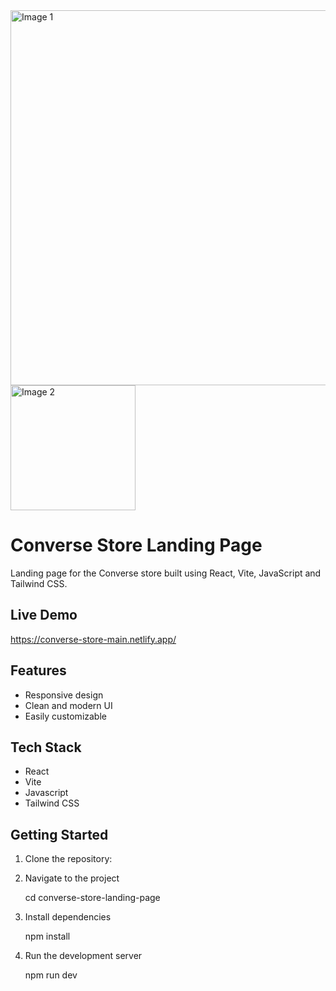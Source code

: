 <div>
  <img src="https://github.com/Almudena-Rendon/converse-store/assets/126793941/de4b2422-1d3e-4911-80f4-0377f7282767" alt="Image 1" width="600"/>
  <img src="https://github.com/Almudena-Rendon/converse-store/assets/126793941/0900bca6-7f6d-4e09-86de-695603887358" alt="Image 2" width="200"/>
</div>


# Converse Store Landing Page

Landing page for the Converse store built using React, Vite, JavaScript and Tailwind CSS.

## Live Demo

https://converse-store-main.netlify.app/

## Features

- Responsive design
- Clean and modern UI
- Easily customizable

## Tech Stack

- React
- Vite
- Javascript
- Tailwind CSS

## Getting Started

1. Clone the repository:


2. Navigate to the project

   cd converse-store-landing-page
   
3. Install dependencies

   npm install
   
4. Run the development server

   npm run dev


